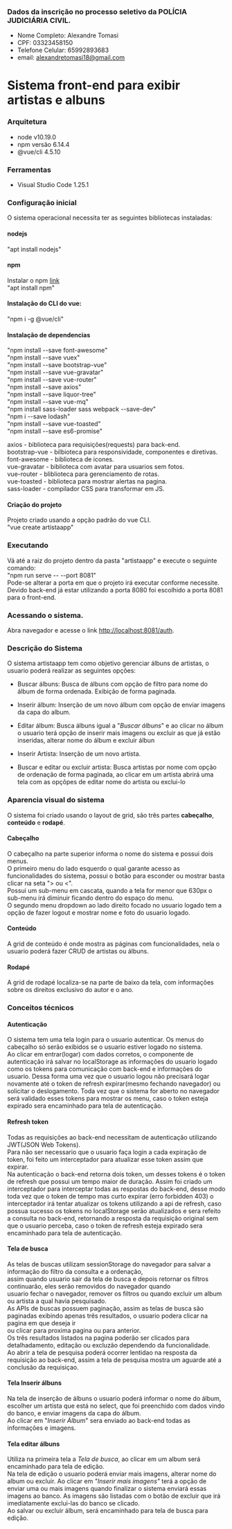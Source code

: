 ### Dados da inscrição no processo seletivo da POLÍCIA JUDICIÁRIA CIVIL.
- Nome Completo: Alexandre Tomasi
- CPF: 03323458150
- Telefone Celular: 65992893683
- email: alexandretomasi18@gmail.com


# Sistema front-end para exibir artistas e albuns

### Arquitetura
- node v10.19.0
- npm versão 6.14.4
- @vue/cli 4.5.10

### Ferramentas
- Visual Studio Code 1.25.1

### Configuração inicial
O sistema operacional necessita ter as seguintes bibliotecas instaladas:

#### nodejs
"apt install nodejs"

#### npm
Instalar o npm [link](https://www.hostinger.com.br/tutoriais/instalar-node-js-ubuntu/)  
"apt install npm"  
#### Instalação do CLI do vue:  
"npm i -g @vue/cli"  
#### Instalação de dependencias
"npm install --save font-awesome"  
"npm install --save vuex"  
"npm install --save bootstrap-vue"  
"npm install --save vue-gravatar"  
"npm install --save vue-router"  
"npm install --save axios"  
"npm install --save liquor-tree"  
"npm install --save vue-mq"  
"npm install sass-loader sass webpack --save-dev"  
"npm i --save lodash"  
"npm install --save vue-toasted"  
"npm install --save es6-promise"  
 
axios - biblioteca para requisições(requests) para back-end.  
bootstrap-vue - bilbioteca para responsividade, componentes e diretivas.  
font-awesome - biblioteca de icones.  
vue-gravatar - biblioteca com avatar para usuarios sem fotos.  
vue-router - bliblioteca para gerenciamento de rotas.  
vue-toasted - biblioteca para mostrar alertas na pagina.  
sass-loader - compilador CSS para transformar em JS.  

#### Criação do projeto
Projeto criado usando a opção padrão do vue CLI.  
"vue create artistaapp"  

### Executando
Vá até a raiz do projeto dentro da pasta "artistaapp" e execute o seguinte comando:  
"npm run serve -- --port 8081"  
Pode-se alterar a porta em que o projeto irá executar conforme necessite. Devido back-end já estar utilizando a porta 8080 foi escolhido a porta 8081 para o front-end.

### Acessando o sistema.
Abra navegador e acesse o link [http://localhost:8081/auth](http://localhost:8081/auth).  

### Descrição do Sistema
O sistema artistaapp tem como objetivo gerenciar álbuns de artistas, o usuario poderá realizar as seguintes opções:
- Buscar álbuns: Busca de álbuns com opção de filtro para nome do álbum de forma ordenada. Exibição de forma paginada.
- Inserir álbum: Inserção de um novo álbum com opção de enviar imagens da capa do album. 
- Editar álbum:  Busca álbuns igual a "*Buscar álbuns*" e ao clicar no álbum o usuario terá opção de inserir mais imagens ou excluir as que já estão inseridas, alterar nome do álbum e excluir álbun

- Inserir Artista: Inserção de um novo artista.
- Buscar e editar ou excluir artista: Busca artistas por nome com opção de ordenação de forma paginada, ao clicar em um artista abrirá uma tela com as opçõpes de editar nome do artista ou exclui-lo

### Aparencia visual do sistema
O sistema foi criado usando o layout de grid, são três partes **cabeçalho**, **conteúdo** e **rodapé**. 
####  Cabeçalho
O cabeçalho na parte superior informa o nome do sistema e possui dois menus.  
O primeiro menu do lado esquerdo o qual garante acesso as funcionalidades do sistema, possui o botão para esconder ou mostrar basta clicar na seta "> ou <".  
Possui um sub-menu em cascata, quando a tela for menor que 630px o sub-menu irá diminuir ficando dentro do espaço do menu.  
O segundo menu dropdown ao lado direito focado no usuario logado tem a opção de fazer logout e mostrar nome e foto do usuario logado.  

#### Conteúdo
A grid de conteúdo é onde mostra as páginas com funcionalidades, nela o usuario poderá fazer CRUD de artistas ou álbuns.  

#### Rodapé
A grid de rodapé localiza-se na parte de baixo da tela, com informações sobre os direitos exclusivo do autor e o ano.

### Conceitos técnicos
#### Autenticação
O sistema tem uma tela login para o usuario autenticar. Os menus do cabeçalho só serão exibidos se o usuario estiver logado no sistema.  
Ao clicar em entrar(logar) com dados corretos, o componente de autenticação irá salvar no localStorage as informações do usuario logado como
os tokens para comunicação com back-end e informações do usuario. Dessa forma uma vez que o usuario logou não precisará logar novamente
 até o token de refresh expirar(mesmo fechando navegador) ou solicitar o deslogamento.
Toda vez que o sistema for aberto no navegador será validado esses tokens para mostrar os menu, caso o token esteja expirado sera encaminhado para tela de autenticação.
#### Refresh token
Todas as requisições ao back-end necessitam de autenticação utilizando JWT(JSON Web Tokens).  
Para não ser necessario que o usuario faça login a cada expiração de token, foi feito um interceptador para atualizar esse token assim que expirar.  
Na autenticação o back-end retorna dois token, um desses tokens é o token de refresh que possui um tempo maior de duração. Assim foi criado um interceptador
para interceptar todas as respostas do back-end, desse modo toda vez que o token de tempo mas curto expirar (erro forbidden 403) o interceptador irá tentar atualizar os tokens
utilizando a api de refresh, caso possua sucesso os tokens no localStorage serão atualizados e sera refeito a consulta no back-end, retornando a resposta da requisição original 
sem que o usuario perceba, caso o token de refresh esteja expirado sera encaminhado para tela de autenticação.  

#### Tela de busca
As telas de buscas utilizam sessionStorage do navegador para salvar a informação do filtro da consulta e a ordenação,  
assim quando usuario sair da tela de busca e depois retornar os filtros continuarão, eles serão removidos do navegador quando  
usuario fechar o navegador, remover os filtros ou quando excluir um album ou artista a qual havia pesquisado.  
As APIs de buscas possuem paginação, assim as telas de busca são paginadas exibindo apenas três resultados, o usuario podera clicar na pagina em que deseja ir  
ou clicar para proxima pagina ou para anterior.  
Os três resultados listados na pagina poderão ser clicados para detalhadamento, editação ou excluzão dependendo da funcionalidade.  
Ao abrir a tela de pesquisa poderá ocorrer lentidao na resposta da requisição ao back-end, assim a tela de pesquisa mostra um aguarde até a conclusão da requisiçao.

#### Tela Inserir álbuns
Na tela de inserção de álbuns o usuario poderá informar o nome do álbum, escolher um artista que está no select, que foi preenchido com dados vindo do banco,
 e enviar imagens da capa do álbum.  
Ao clicar em "*Inserir Álbum*" sera enviado ao back-end todas as informações e imagens.

#### Tela editar álbuns
Utiliza na primeira tela a *Tela de busca*, ao clicar em um album será encaminhado para tela de edição.  
Na tela de edição o usuario poderá enviar mais imagens, alterar nome do album ou excluir.
Ao clicar em *"Inserir mais imagens"* terá a opção de enviar uma ou mais imagens quando finalizar o sistema enviará essas imagens ao banco.
As imagens são listadas com o botão de excluir que irá imediatamente exclui-las do banco se clicado.  
Ao salvar ou excluir álbum, será encaminhado para tela de busca para edição.

